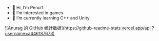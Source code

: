 - 👋 Hi, I’m Penci1
- 👀 I’m interested in games
- 🌱 I’m currently learning C++ and Unity

[![Anurag 的 GitHub 统计数据](https://github-readme-stats.vercel.app/api ?username=a446187673)](https://github.com/anuraghazra/github-readme-stats)

<!---
a446187673/a446187673 is a ✨ special ✨ repository because its `README.md` (this file) appears on your GitHub profile.
You can click the Preview link to take a look at your changes.
--->
